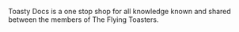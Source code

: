 Toasty Docs is a one stop shop for all knowledge known and shared between the members of The Flying Toasters.
